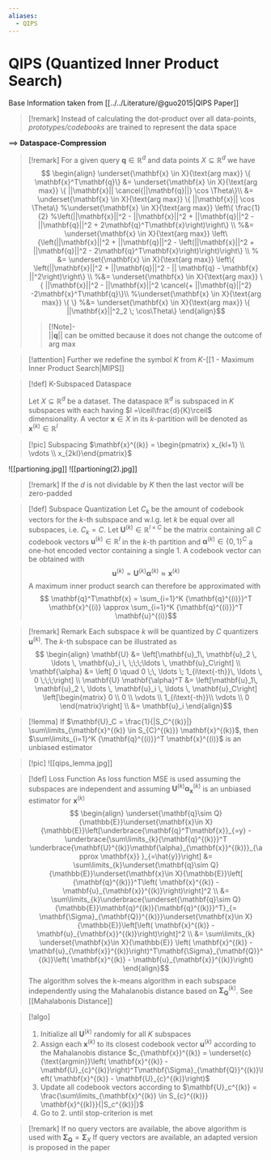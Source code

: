 ```yaml
---
aliases:
  - QIPS
---
```

# QIPS (Quantized Inner Product Search)

Base Information taken from [[../../Literature/@guo2015|QIPS Paper]]

>[!remark]
> Instead of calculating the dot-product over all data-points, *prototypes/codebooks* are trained to represent the data space
>
==> **Dataspace-Compression**

>[!remark]
> For a given query $\mathbf{q} \in \mathbb{R}^d$ and data points $X \subseteq \mathbb{R}^d$ we have  $$  
 \begin{align} 
 \underset{\mathbf{x} \in X}{\text{arg max}} \{ \mathbf{x}^T\mathbf{q}\} &= \underset{\mathbf{x} \in X}{\text{arg max}} \{ ||\mathbf{x}|| \cancel{||\mathbf{q}||} \cos \Theta\}\\
 &= \underset{\mathbf{x} \in X}{\text{arg max}} \{ ||\mathbf{x}|| \cos \Theta\}
 %\underset{\mathbf{x} \in X}{\text{arg max}} \left\{ \frac{1}{2} %\left(||\mathbf{x}||^2 - ||\mathbf{x}||^2 + ||\mathbf{q}||^2 - ||\mathbf{q}||^2 +  2\mathbf{q}^T\mathbf{x}\right)\right\} \\
 %&= \underset{\mathbf{x} \in X}{\text{arg max}} \left\{\left(||\mathbf{x}||^2 + ||\mathbf{q}||^2 - \left(||\mathbf{x}||^2 + ||\mathbf{q}||^2 -  2\mathbf{q}^T\mathbf{x}\right)\right)\right\} \\
 % &= \underset{\mathbf{x} \in X}{\text{arg max}} \left\{ \left(||\mathbf{x}||^2 + ||\mathbf{q}||^2 - || \mathbf{q} - \mathbf{x} ||^2\right)\right\} \\
 %&= \underset{\mathbf{x} \in X}{\text{arg max}} \{ ||\mathbf{x}||^2 - ||\mathbf{x}||^2 \cancel{+ ||\mathbf{q}||^2} -2\mathbf{x}^T\mathbf{q}\}\\  %\underset{\mathbf{x} \in X}{\text{arg max}} \{ \}
%&= \underset{\mathbf{x} \in X}{\text{arg max}} \{ ||\mathbf{x}||^2_2 \; \cos\Theta\}
 \end{align}$$
 >>[!Note]-  
 >>$||\mathbf{q}||$ can be omitted because it does not change the outcome of arg max
 
>[!attention]
>Further we redefine the symbol $K$ from $K$-[[1 - Maximum Inner Product Search|MIPS]]

>[!def] K-Subspaced Dataspace
>
> Let $X \subseteq \mathbb{R}^d$ be a dataset. The dataspace $\mathbb{R}^d$ is subspaced in $K$ subspaces with each having $l =\lceil\frac{d}{K}\rceil$   dimensionality. A vector $\mathbf{x} \in X$ in its $k$-partition will be denoted as $\mathbf{x}^{(k)} \in \mathbb{R}^l$

>[!pic]
Subspacing $\mathbf{x}^{(k)} = \begin{pmatrix} x_{kl+1} \\ \vdots \\ x_{2kl}\end{pmatrix}$ 
>
![[partioning.jpg]]
![[partioning(2).jpg]]

>[!remark]
> If the $d$ is not dividable by $K$ then the last vector will be zero-padded

>[!def] Subspace Quantization
>Let $C_k$ be the amount of codebook vectors for the $k$-th subspace and w.l.g. let $k$ be equal over all subspaces, i.e. $C_k = C$.  Let $\mathbf{U}^{(k)} \in \mathbb{R}^{l \times C}$ be the matrix containing all $C$ codebook vectors $\mathbf{u}^{(k)} \in \mathbb{R}^l$ in the $k$-th partition and $\mathbf{\alpha}^{(k)} \in \{0,1\}^C$ a one-hot encoded vector containing a single $1$. A codebook vector can be obtained with $$ \mathbf{u}^{(k)} = \mathbf{U}^{(k)} \mathbf{\alpha}^{(k)} \approx \mathbf{x}^{(k)}$$
 A maximum inner product search can therefore be approximated with $$ \mathbf{q}^T\mathbf{x} = \sum_{i=1}^K {\mathbf{q}^{(i)}}^T \mathbf{x}^{(i)} \approx \sum_{i=1}^K {\mathbf{q}^{(i)}}^T \mathbf{u}^{(i)}$$

>[!remark] Remark
>Each subspace $k$ will be quantized by $C$ quantizers $\mathbf{u}^{(k)}$. The $k$-th subspace can be illustrated as
$$ \begin{align}
	\mathbf{U} &= \left[\mathbf{u}_1\, \mathbf{u}_2 \, \ldots \, \mathbf{u}_i \, \;\;\;\ldots \, \mathbf{u}_C\right] \\
	\mathbf{\alpha} &= \left[ 0 \quad 0 \;\, \ldots \; 1_{i\text{-th}}\, \ldots \, 0  \;\;\;\right] \\
	\mathbf{U} \mathbf{\alpha}^T &= \left[\mathbf{u}_1\, \mathbf{u}_2 \, \ldots \, \mathbf{u}_i \, \ldots \, \mathbf{u}_C\right] \left[\begin{matrix} 0 \\ 0 \\ \vdots \\ 1_{i\text{-th}}\\ \vdots \\ 0  \end{matrix}\right] \\
	&= \mathbf{u}_i
 \end{align}$$

>[!lemma]
> If $\mathbf{U}_C = \frac{1}{|S_C^{(k)}|} \sum\limits_{\mathbf{x}^{(k)} \in S_{C}^{(k)}} \mathbf{x}^{(k)}$, then $\sum\limits_{i=1}^K {\mathbf{q}^{(i)}}^T \mathbf{x}^{(i)}$ is an unbiased estimator

>[!pic]
![[qips_lemma.jpg]]


>[!def] Loss Function
> As loss function MSE is used assuming the subspaces are independent and assuming $\mathbf{U}^{(k)}\mathbf{\alpha}_{\mathbf{x}}^{(k)}$ is an unbiased estimator for $\mathbf{x}^{(k)}$ 
> $$ \begin{align}
  \underset{\mathbf{q}\sim Q}{\mathbb{E}}\underset{\mathbf{x}\in X}{\mathbb{E}}\left[\underbrace{\mathbf{q}^T\mathbf{x}}_{=y} - \underbrace{\sum\limits_{k}{\mathbf{q}^{(k)}}^T \underbrace{\mathbf{U}^{(k)}\mathbf{\alpha}_{\mathbf{x}}^{(k)}}_{\approx \mathbf{x}} }_{=\hat{y}}\right] &= \sum\limits_{k}\underset{\mathbf{q}\sim Q}{\mathbb{E}}\underset{\mathbf{x}\in X}{\mathbb{E}}\left[ {\mathbf{q}^{(k)}}^T\left( \mathbf{x}^{(k)} - \mathbf{u}_{\mathbf{x}}^{(k)}\right)\right]^2 \\
  &= \sum\limits_{k}\underbrace{\underset{\mathbf{q}\sim Q}{\mathbb{E}}\mathbf{q}^{(k)}{\mathbf{q}^{(k)}}^T}_{= \mathbf{\Sigma}_{\mathbf{Q}}^{(k)}}\underset{\mathbf{x}\in X}{\mathbb{E}}\left[\left( \mathbf{x}^{(k)} - \mathbf{u}_{\mathbf{x}}^{(k)}\right)\right]^2 \\
  &= \sum\limits_{k} \underset{\mathbf{x}\in X}{\mathbb{E}} \left( \mathbf{x}^{(k)} - \mathbf{u}_{\mathbf{x}}^{(k)}\right)^T\mathbf{\Sigma}_{\mathbf{Q}}^{(k)}\left( \mathbf{x}^{(k)} - \mathbf{u}_{\mathbf{x}}^{(k)}\right)
  \end{align}$$
  The algorithm solves the k-means algorithm in each subspace independently using the Mahalanobis distance based on $\mathbf{\Sigma}_{\mathbf{Q}}^{(k)}$. See [[Mahalabonis Distance]]


>[!algo]
>1. Initialize all $\mathbf{U}^{(k)}$ randomly for all $K$ subspaces
>2. Assign each $\mathbf{x}^{(k)}$ to its closest codebook vector $\mathbf{u}^{(k)}$ according to the Mahalanobis distance 
 $c_{\mathbf{x}}^{(k)} = \underset{c}{\text{argmin}}\left( \mathbf{x}^{(k)} - \mathbf{U}_{c}^{(k)}\right)^T\mathbf{\Sigma}_{\mathbf{Q}}^{(k)}\left( \mathbf{x}^{(k)} - \mathbf{U}_{c}^{(k)}\right)$ 
>3. Update all codebook vectors according to
 $\mathbf{U}_c^{(k)} = \frac{\sum\limits_{\mathbf{x}^{(k)} \in S_{c}^{(k)}} \mathbf{x}^{(k)}}{|S_c^{(k)}|}$ 
>4. Go to 2. until stop-criterion is met

>[!remark]
> If no query vectors are available, the above algorithm is used with $\mathbf{\Sigma}_{\mathbf{Q}} = \mathbf{\Sigma}_{X}$
> If query vectors are available, an adapted version is proposed in the paper 


